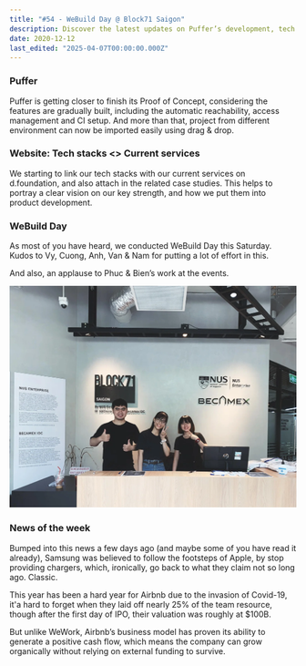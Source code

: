 ```yaml
---
title: "#54 - WeBuild Day @ Block71 Saigon"
description: Discover the latest updates on Puffer’s development, tech stack integration on d.foundation, WeBuild Day highlights, and key tech industry news including Samsung and Airbnb insights.
date: 2020-12-12
last_edited: "2025-04-07T00:00:00.000Z"
---
```


### Puffer

Puffer is getting closer to finish its Proof of Concept, considering the features are gradually built, including the automatic reachability, access management and CI setup. And more than that, project from different environment can now be imported easily using drag & drop.

### Website: Tech stacks <> Current services

We starting to link our tech stacks with our current services on d.foundation, and also attach in the related case studies. This helps to portray a clear vision on our key strength, and how we put them into product development.

### WeBuild Day

As most of you have heard, we conducted WeBuild Day this Saturday. Kudos to Vy, Cuong, Anh, Van & Nam for putting a lot of effort in this.

And also, an applause to Phuc & Bien’s work at the events.

![](assets/notion-image-1744007130469-vsuti.webp)

### News of the week

Bumped into this news a few days ago (and maybe some of you have read it already), Samsung was believed to follow the footsteps of Apple, by stop providing chargers, which, ironically, go back to what they claim not so long ago. Classic.

This year has been a hard year for Airbnb due to the invasion of Covid-19, it'a hard to forget when they laid off nearly 25% of the team resource, though after the first day of IPO, their valuation was roughly at $100B.

But unlike WeWork, Airbnb’s business model has proven its ability to generate a positive cash flow, which means the company can grow organically without relying on external funding to survive.

